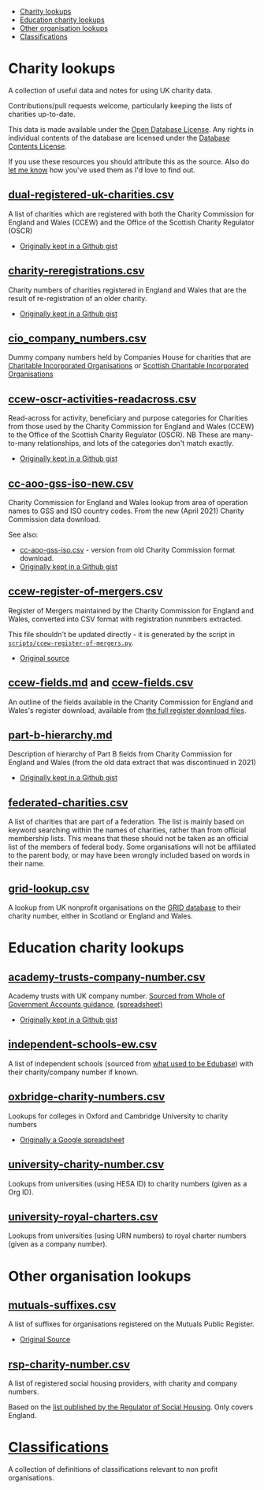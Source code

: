 - [Charity lookups](#charity-lookups)
- [Education charity lookups](#education-charity-lookups)
- [Other organisation lookups](#other-organisation-lookups)
- [Classifications](classification)

# Charity lookups

A collection of useful data and notes for using UK charity data.

Contributions/pull requests welcome, particularly keeping the lists of charities up-to-date.

This data is made available under the [Open Database License](http://opendatacommons.org/licenses/odbl/1.0/). Any rights in individual contents of the database are licensed under the [Database Contents License](http://opendatacommons.org/licenses/dbcl/1.0/).

If you use these resources you should attribute this as the source. Also do [let me know](https://dkane.net/pages/contact/) how you've used them as I'd love to find out.

## [dual-registered-uk-charities.csv](dual-registered-uk-charities.csv)

A list of charities which are registered with both the Charity Commission for England and Wales (CCEW) and the Office of the Scottish Charity Regulator (OSCR)

- [Originally kept in a Github gist](https://gist.github.com/drkane/22d62e07346084fafdcc7d9f5e1cd661)

## [charity-reregistrations.csv](charity-reregistrations.csv)

Charity numbers of charities registered in England and Wales that are the result of re-registration of an older charity.

- [Originally kept in a Github gist](https://gist.github.com/drkane/3c0bf4f61cb12c1ce71fd6441534e087)

## [cio_company_numbers.csv](cio_company_numbers.csv)

Dummy company numbers held by Companies House for charities that are 
[Charitable Incorporated Organisations](https://en.wikipedia.org/wiki/Charitable_incorporated_organisation) or 
[Scottish Charitable Incorporated Organisations](https://www.oscr.org.uk/becoming-a-charity/becoming-a-scio/)

## [ccew-oscr-activities-readacross.csv](ccew-oscr-activities-readacross.csv)

Read-across for activity, beneficiary and purpose categories for Charities from those used by the Charity Commission for England and Wales (CCEW) to the Office of the Scottish Charity Regulator (OSCR). NB These are many-to-many relationships, and lots of the categories don't match exactly. 

- [Originally kept in a Github gist](https://gist.github.com/drkane/1cc51bd96b64fe813f6f556558f8da62)

## [cc-aoo-gss-iso-new.csv](cc-aoo-gss-iso-new.csv)

Charity Commission for England and Wales lookup from area of operation names to GSS and ISO country codes. From the new (April 2021) Charity Commission data download.

See also:

- [cc-aoo-gss-iso.csv](cc-aoo-gss-iso.csv) - version from old Charity Commission format download.
- [Originally kept in a Github gist](https://gist.github.com/drkane/8973fd75009f502f28aacfdc396b40d2)

## [ccew-register-of-mergers.csv](ccew-register-of-mergers.csv)

Register of Mergers maintained by the Charity Commission for England and Wales, converted into CSV format with
registration nunmbers extracted. 

This file shouldn't be updated directly - it is generated by the script in [`scripts/ccew-register-of-mergers.py`](scripts/ccew-register-of-mergers.py).

- [Original source](https://www.gov.uk/government/publications/register-of-merged-charities)

## [ccew-fields.md](ccew-fields.md) and [ccew-fields.csv](ccew-fields.csv)

An outline of the fields available in the Charity Commission for England and Wales's register download, available from [the full register download files](https://register-of-charities.charitycommission.gov.uk/register/full-register-download).

## [part-b-hierarchy.md](part-b-hierarchy.md)

Description of hierarchy of Part B fields from Charity Commission for England and Wales (from the old data extract that was discontinued in 2021)

- [Originally kept in a Github gist](https://gist.github.com/drkane/bae3fc8413e0075c7b7a496bb27ac3ee)

## [federated-charities.csv](federated-charities.csv)

A list of charities that are part of a federation. The list is mainly based on keyword
searching within the names of charities, rather than from official membership lists. This
means that these should not be taken as an official list of the members of federal body.
Some organisations will not be affiliated to the parent body, or may have been wrongly 
included based on words in their name.

## [grid-lookup.csv](grid-lookup.csv)

A lookup from UK nonprofit organisations on the [GRID database](https://grid.ac/)
to their charity number, either in Scotland or England and Wales.

# Education charity lookups

## [academy-trusts-company-number.csv](academy-trusts-company-number.csv)

Academy trusts with UK company number. [Sourced from Whole of Government Accounts guidance](https://www.gov.uk/government/publications/whole-of-government-accounts-2016-to-2017-guidance-for-preparers), [(spreadsheet)](https://www.gov.uk/government/uploads/system/uploads/attachment_data/file/623035/2016-17_WGA_CPID_List.xlsx)

- [Originally kept in a Github gist](https://gist.github.com/drkane/1cc51bd96b64fe813f6f556558f8da62)

## [independent-schools-ew.csv](independent-schools-ew.csv)

A list of independent schools (sourced from [what used to be Edubase](https://get-information-schools.service.gov.uk/Downloads)) with their charity/company number if known.

## [oxbridge-charity-numbers.csv](oxbridge-charity-numbers.csv)

Lookups for colleges in Oxford and Cambridge University to charity numbers

- [Originally a Google spreadsheet](https://docs.google.com/spreadsheets/d/1PffGSBy7C-79RCdGEIV-Ox6rDVs4oGAvcobVblQjiXY/edit#gid=0)

## [university-charity-number.csv](university-charity-number.csv)

Lookups from universities (using HESA ID) to charity numbers (given as a Org ID).

## [university-royal-charters.csv](university-royal-charters.csv)

Lookups from universities (using URN numbers) to royal charter numbers (given as a company number).

# Other organisation lookups

## [mutuals-suffixes.csv](mutuals-suffixes.csv)

A list of suffixes for organisations registered on the Mutuals Public Register. 

- [Original Source](https://mutuals.fca.org.uk/Home/Glossary)

## [rsp-charity-number.csv](rsp-charity-number.csv)

A list of registered social housing providers, with charity and company numbers.

Based on the [list published by the Regulator of Social Housing](https://www.gov.uk/government/publications/current-registered-providers-of-social-housing).
Only covers England.

# [Classifications](classification)

A collection of definitions of classifications relevant to non profit organisations.
